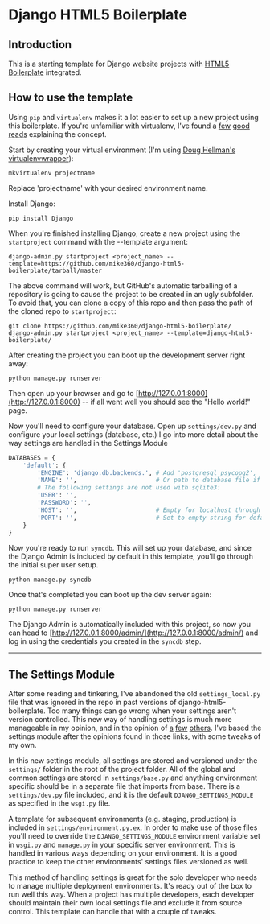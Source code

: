 # Django HTML5 Boilerplate

## Introduction

This is a starting template for Django website projects with [HTML5 Boilerplate](http://html5boilerplate.com) integrated.

## How to use the template

Using `pip` and `virtualenv` makes it a lot easier to set up a new project using this boilerplate. If you're unfamiliar with virtualenv, I've found a [few](http://jmoiron.net/blog/deploying-django-mod-wsgi-virtualenv/) [good](http://www.clemesha.org/blog/modern-python-hacker-tools-virtualenv-fabric-pip) [reads](http://mathematism.com/2009/07/30/presentation-pip-and-virtualenv/) explaining the concept.

Start by creating your virtual environment (I'm using [Doug Hellman's virtualenvwrapper](http://www.doughellmann.com/projects/virtualenvwrapper/)):

```
mkvirtualenv projectname
```

Replace 'projectname' with your desired environment name.

Install Django:

```
pip install Django
```

When you're finished installing Django, create a new project using the `startproject` command with the --template argument:

```
django-admin.py startproject <project_name> --template=https://github.com/mike360/django-html5-boilerplate/tarball/master
```

The above command will work, but GitHub's automatic tarballing of a repository is going to cause the project to be created in an ugly subfolder. To avoid that, you can clone a copy of this repo and then pass the path of the cloned repo to `startproject`:

```
git clone https://github.com/mike360/django-html5-boilerplate/
django-admin.py startproject <project_name> --template=django-html5-boilerplate/
```

After creating the project you can boot up the development server right away:

```
python manage.py runserver
```

Then open up your browser and go to [http://127.0.0.1:8000](http://127.0.0.1:8000) -- if all went well you should see the "Hello world!" page.

Now you'll need to configure your database. Open up `settings/dev.py` and configure your local settings (database, etc.) I go into more detail about the way settings are handled in the Settings Module 

```python
DATABASES = {
    'default': {
        'ENGINE': 'django.db.backends.', # Add 'postgresql_psycopg2', 'mysql', 'sqlite3' or 'oracle'.
        'NAME': '',                      # Or path to database file if using sqlite3.
        # The following settings are not used with sqlite3:
        'USER': '',
        'PASSWORD': '',
        'HOST': '',                      # Empty for localhost through domain sockets or '127.0.0.1' for localhost through TCP.
        'PORT': '',                      # Set to empty string for default.
    }
}
```

Now you're ready to run `syncdb`. This will set up your database, and since the Django Admin is included by default in this template, you'll go through the initial super user setup.

```
python manage.py syncdb
```

Once that's completed you can boot up the dev server again:

```
python manage.py runserver
```

The Django Admin is automatically included with this project, so now you can head to [http://127.0.0.1:8000/admin/](http://127.0.0.1:8000/admin/) and log in using the credentials you created in the `syncdb` step.

* * * 

## The Settings Module

After some reading and tinkering, I've abandoned the old `settings_local.py` file that was ignored in the repo in past versions of django-html5-boilerplate. Too many things can go wrong when your settings aren't version controlled. This new way of handling settings is much more manageable in my opinion, and in the opinion of [a](http://lincolnloop.com/django-best-practices/projects.html#settings) [few](http://rdegges.com/the-perfect-django-settings-file) [others](http://ericholscher.com/blog/2011/jan/10/handling-django-settings-files/). I've based the settings module after the opinions found in those links, with some tweaks of my own.

In this new settings module, all settings are stored and versioned under the `settings/` folder in the root of the project folder. All of the global and common settings are stored in `settings/base.py` and anything environment specific should be in a separate file that imports from base. There is a `settings/dev.py` file included, and it is the default `DJANGO_SETTINGS_MODULE` as specified in the `wsgi.py` file.

A template for subsequent environments (e.g. staging, production) is included in `settings/environment.py.ex`. In order to make use of those files you'll need to override the `DJANGO_SETTINGS_MODULE` environment variable set in `wsgi.py` and `manage.py` in your specific server environment. This is handled in various ways depending on your environment. It is a good practice to keep the other environments' settings files versioned as well.

This method of handling settings is great for the solo developer who needs to manage multiple deployment environments. It's ready out of the box to run well this way. When a project has multiple developers, each developer should maintain their own local settings file and exclude it from source control. This template can handle that with a couple of tweaks.
